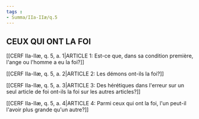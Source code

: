 ```yaml
---
tags : 
- Summa/IIa-IIæ/q.5
---
```


## CEUX QUI ONT LA FOI

[[CERF IIa-IIæ, q. 5, a. 1|ARTICLE 1: Est-ce que, dans sa condition première, l'ange ou l'homme a eu la foi?]]

[[CERF IIa-IIæ, q. 5, a. 2|ARTICLE 2: Les démons ont-ils la foi?]]

[[CERF IIa-IIæ, q. 5, a. 3|ARTICLE 3: Des hérétiques dans l'erreur sur un seul article de foi ont-ils la foi sur les autres articles?]]

[[CERF IIa-IIæ, q. 5, a. 4|ARTICLE 4: Parmi ceux qui ont la foi, l'un peut-il l'avoir plus grande qu'un autre?]]

